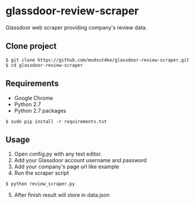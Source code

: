 # glassdoor-review-scraper

Glassdoor web scraper providing company's review data.

## Clone project
```
$ git clone https://github.com/mudsut4ke/glassdoor-review-scraper.git
$ cd glassdoor-review-scraper
```

## Requirements
- Google Chrome
- Python 2.7
- Python 2.7 packages
```
$ sudo pip install -r requirements.txt
```

## Usage
1. Open config.py with any text editor.
2. Add your Glassdoor account username and password
3. Add your company's page url like example
4. Run the scraper script
```
$ python review_scraper.py
```
5. After finish result will store in data.json
